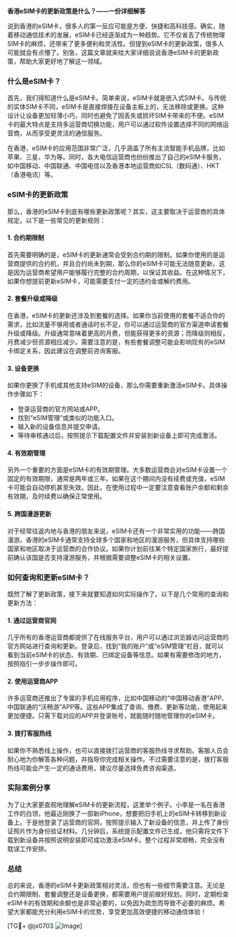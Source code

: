 **香港eSIM卡的更新政策是什么？——一份详细解答**

说到香港的eSIM卡，很多人的第一反应可能是方便、快捷和高科技感。确实，随着移动通信技术的发展，eSIM卡已经逐渐成为一种趋势。它不仅省去了传统物理SIM卡的麻烦，还带来了更多便利和灵活性。但提到eSIM卡的更新政策，很多人可能就会有点懵了。别急，这篇文章就来给大家详细说说香港eSIM卡的更新政策，帮助大家更好地了解这一领域。

### 什么是eSIM卡？

首先，我们得知道什么是eSIM卡。简单来说，eSIM卡就是嵌入式SIM卡。与传统的实体SIM卡不同，eSIM卡是直接焊接在设备主板上的，无法移除或更换。这种设计让设备更加轻薄小巧，同时也避免了因丢失或损坏SIM卡带来的不便。eSIM卡的最大特点是支持多运营商切换功能，用户可以通过软件设置选择不同的网络运营商，从而享受更灵活的通信服务。

在香港，eSIM卡的应用范围非常广泛，几乎涵盖了所有主流智能手机品牌，比如苹果、三星、华为等。同时，各大电信运营商也纷纷推出了自己的eSIM卡服务，如中国移动、中国联通、中国电信以及香港本地运营商如CSL（数码通）、HKT（香港电讯）等。

### eSIM卡的更新政策

那么，香港的eSIM卡到底有哪些更新政策呢？其实，这主要取决于运营商的具体规定。以下是一些常见的更新规则：

#### 1. **合约期限制**
   首先需要明确的是，eSIM卡的更新通常会受到合约期的限制。如果你使用的是运营商提供的合约机，并且合约尚未到期，那么你的eSIM卡可能无法随意更新。这是因为运营商希望用户能够履行完整的合约周期，以保证其收益。在这种情况下，如果你想提前更新eSIM卡，可能需要支付一定的违约金或解约费用。

#### 2. **套餐升级或降级**
   在香港，eSIM卡的更新还涉及到套餐的选择。如果你当前使用的套餐不适合你的需求，比如流量不够用或者通话时长不足，你可以通过运营商的官方渠道申请套餐升级或降级。升级通常意味着更高的月费，但能获得更多的资源；而降级则相反，月费减少但资源相应减少。需要注意的是，有些套餐调整可能会影响现有的eSIM卡绑定关系，因此建议在调整前咨询客服。

#### 3. **设备更换**
   如果你更换了手机或其他支持eSIM的设备，那么你需要重新激活eSIM卡。具体操作步骤如下：
   - 登录运营商的官方网站或APP。
   - 找到“eSIM管理”或类似的功能入口。
   - 输入新的设备信息并提交申请。
   - 等待审核通过后，按照提示下载配置文件并安装到新设备上即可完成激活。

#### 4. **有效期管理**
   另外一个重要的方面是eSIM卡的有效期管理。大多数运营商会对eSIM卡设置一个固定的有效期限，通常是两年或三年。如果在这个期间内没有续费或充值，eSIM卡可能会自动停机甚至失效。因此，在使用过程中一定要注意查看账户余额和剩余有效期，及时续费以确保正常使用。

#### 5. **跨国漫游更新**
   对于经常往返内地与香港的朋友来说，eSIM卡还有一个非常实用的功能——跨国漫游。香港的eSIM卡通常支持全球多个国家和地区的漫游服务，但具体支持哪些国家和地区取决于运营商的合作协议。如果你计划前往某个特定国家旅行，最好提前确认该国是否支持漫游服务，并根据需要调整eSIM卡的相关设置。

### 如何查询和更新eSIM卡？

既然了解了更新政策，接下来就要知道如何实际操作了。以下是几个常用的查询和更新方法：

#### 1. **通过运营商官网**
   几乎所有的香港运营商都提供了在线服务平台，用户可以通过浏览器访问运营商的官方网站进行查询和更新。登录后，找到“我的账户”或“eSIM管理”栏目，就可以看到当前eSIM卡的状态、有效期、已绑定设备等信息。如果有需要修改的地方，按照指引一步步操作即可。

#### 2. **使用运营商APP**
   许多运营商还推出了专属的手机应用程序，比如中国移动的“中国移动香港”APP、中国联通的“沃畅游”APP等。这些APP集成了查询、缴费、更新等功能，使用起来更加便捷。只需下载对应的APP并登录账号，就能随时随地管理你的eSIM卡。

#### 3. **拨打客服热线**
   如果你不熟悉线上操作，也可以直接拨打运营商的客服热线寻求帮助。客服人员会耐心地为你解答各种问题，并指导你完成相关操作。不过需要注意的是，拨打客服热线可能会产生一定的通话费用，建议尽量选择免费咨询渠道。

### 实际案例分享

为了让大家更直观地理解eSIM卡的更新流程，这里举个例子。小李是一名在香港工作的白领，他最近刚换了一部新iPhone，想要把旧手机上的eSIM卡转移到新设备上。于是他登录了运营商的官网，按照提示输入了新设备的信息，并上传了身份证照片作为身份验证材料。几分钟后，系统提示配置文件已生成，他只需将文件下载到新设备并按照说明安装即可成功激活eSIM卡。整个过程非常顺畅，完全没有耽误工作安排。

### 总结

总的来说，香港的eSIM卡更新政策相对灵活，但也有一些细节需要注意。无论是合约期限制、套餐调整还是设备更换，都需要用户提前做好规划。同时，定期检查eSIM卡的有效期和余额也是非常必要的，以免因为疏忽而导致不必要的麻烦。希望大家都能充分利用eSIM卡的优势，享受更加高效便捷的移动通信体验！

[TG💪+ @jx0703 ![Image](https://github.com/user-attachments/assets/dbca1d08-cadb-493c-b0ec-ad6f7a83f270)]